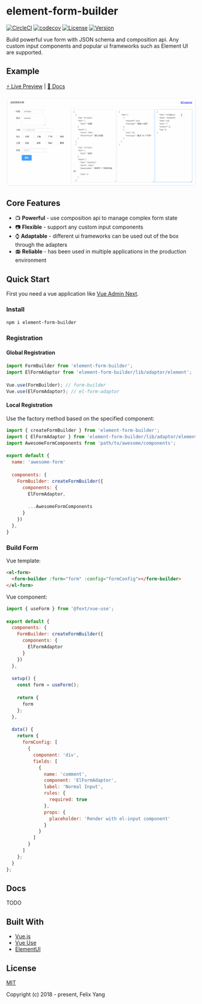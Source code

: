 # element-form-builder

[![CircleCI](https://circleci.com/gh/openfext/vue-use.svg?style=svg)](https://circleci.com/gh/openfext/vue-use)
[![codecov](https://codecov.io/gh/codetrial/element-form-builder/branch/develop/graph/badge.svg)](https://codecov.io/gh/codetrial/element-form-builder)
[![License](https://img.shields.io/npm/l/element-form-builder.svg)](https://www.npmjs.com/package/element-form-builder)
[![Version](https://img.shields.io/npm/v/element-form-builder.svg)](https://www.npmjs.com/package/element-form-builder)

Build powerful vue form with JSON schema and composition api. Any custom input components and popular ui frameworks such as Element UI are supported.

## Example

[:zap: Live Preview](https://codetrial.github.io/element-form-builder) | [:book: Docs](https://codetrial.github.io/element-form-builder)

![Screen Capture](https://github.com/codetrial/element-form-builder/raw/develop/.github/preview.gif)

## Core Features

- :tv: **Powerful** - use composition api to manage complex form state
- :camera: **Flexible** - support any custom input components
- :watch: **Adaptable** - different ui frameworks can be used out of the box through the adapters
- :radio: **Reliable** - has been used in multiple applications in the production environment

## Quick Start

First you need a vue application like [Vue Admin Next](https://github.com/openfext/vue-admin-next).

### Install

```bash
npm i element-form-builder
```

### Registration

#### Global Registration

```javascript
import FormBuilder from 'element-form-builder';
import ElFormAdaptor from 'element-form-builder/lib/adaptor/element';

Vue.use(FormBuilder); // form-builder
Vue.use(ElFormAdaptor); // el-form-adaptor
```

#### Local Registration

Use the factory method based on the specified component:

```javascript
import { createFormBuilder } from 'element-form-builder';
import { ElFormAdaptor } from 'element-form-builder/lib/adaptor/element';
import AwesomeFormComponents from 'path/to/awesome/components';

export default {
  name: 'awesome-form'

  components: {
    FormBuilder: createFormBuilder({
      components: {
        ElFormAdaptor,

        ...AwesomeFormComponents
      }
    })
  },
}
```

### Build Form

Vue template:

```html
<el-form>
  <form-builder :form="form" :config="formConfig"></form-builder>
</el-form>
```

Vue component:

```javascript
import { useForm } from '@fext/vue-use';

export default {
  components: {
    FormBuilder: createFormBuilder({
      components: {
        ElFormAdaptor
      }
    })
  },

  setup() {
    const form = useForm();

    return {
      form
    };
  },

  data() {
    return {
      formConfig: [
        {
          component: 'div',
          fields: [
            {
              name: 'comment',
              component: 'ElFormAdaptor',
              label: 'Normal Input',
              rules: {
                required: true
              },
              props: {
                placeholder: 'Render with el-input component'
              }
            }
          ]
        }
      ]
    };
  }
};
```

## Docs

TODO

## Built With

- [Vue.js](https://github.com/vuejs/vue)
- [Vue Use](https://github.com/openfext/vue-use)
- [ElementUI](https://github.com/ElemeFE/element)

## License

[MIT](http://opensource.org/licenses/MIT)

Copyright (c) 2018 - present, Felix Yang
